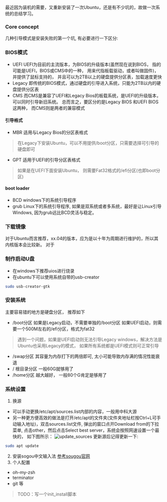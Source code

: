 最近因为装机的需要，又重新安装了一次Ubuntu，还是有不少坑的，故做一次系统的总结学习。
### Core concept
几种引导模式是安装失败的第一个坑, 有必要进行一下区分:
### BIOS模式
- UEFI
UEFI为目前的主流版本，为BIOS的升级版本(虽然现在说到BIOS， 指的可能是UEFI，BIOS或CMS中的一种， 用来代指板载驱动，或者叫做固件)，并提供了鼠标支持的， 并且可以为2TB以上的硬盘提供分区表，加载速度更快
- Legacy
即传统的BIOS模式，通过硬盘的引导进入系统，只能为2TB以内的硬盘提供分区表
- CMS
而CMS是兼容了UEFI和Legacy Bios的板载系统，是UEFI的升级版本， 可以同时引导新旧系统。
总而言之，要区分的是Legacy BIOS 和UEFI BIOS这两种， 而CMS则是两者的兼容模式
#### 引导格式
- MBR
适用与Legacy Bios的分区表格式
> 在Legacy下安装Ubuntu，可以不用提供/boot分区，只需要选择可引导的硬盘即可
- GPT
适用于UEFI的引导分区表格式
> 如果是在UEFI下面安装Ubuntu， 则需要Fat32格式的/efi分区(也即boot分区)
#### boot loader
- BCD
windows下的系统引导程序
- grub
Linux下的系统引导程序, 如果是双系统或者多系统，最好是让Linux引导Windows, 因为grub远比BCD灵活与稳定。
### 下载镜像
对于Ubuntu而言推荐，xx.04的版本，应为是以十年为周期进行维护的，所以其内核版本会比较新。
对于
### 制作启动U盘
- 在windows下推荐uios进行烧录
- 在ubuntu下可以使用系统自带的usb-creator
```bash
sudo usb-creator-gtk
```
### 安装系统
主要容易错的地方是硬盘分区， 推荐如下
- /boot分区
如果是Legacy启动，不需要单独的/boot分区
如果UEFI启动，则需要一个500M左右的/efi分区，格式为fat32
> 遇到一个问题，如果是UEFI启动则无法引导Legacy windows，解决方法是Ubuntu也采用Legacy的模式， 如果所有系统都是UEFI模式则可正常引导
- /swap分区
其容量为内存打下的两倍即可, 太小可能导致内存满的情况性能衰退
- / 根目录分区
一般60G就够用了
- /home分区
越大越好， 一般80个G肯定是够用了
### 系统设置
1. 换源
- 可以手动更换/etc/apt/sources.list内部的内容，一般用中科大源
- 另一种更方便高效的做法是打开/etc/apt的文件夹(文件夹地址栏按Ctrl+L可手动输入地址)，双击sources.list文件, 弹出的窗口点开Download from的下拉菜单, 点击other，然后点击Select best server，系统会按照网速设置一个最快的， 如下图所示：
![update_sources](../../Resourse/update_sources.png)
更新源后记得更新一下:
```bash
sudo apt update
```
2. 安装sogou中文输入法
[参考sougou官网](https://shurufa.sogou.com/linux/guide)
3. 个人配置
- oh-my-zsh
- terminator
- git
等
> TODO：写一个init_install脚本